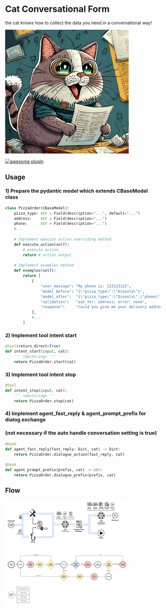 
# Cat Conversational Form

the cat knows how to collect the data you need in a conversational way!


<img src="./img/thumb.jpg" width=400>

[![awesome plugin](https://custom-icon-badges.demolab.com/static/v1?label=&message=awesome+plugin&color=383938&style=for-the-badge&logo=cheshire_cat_ai)](https://)  


## Usage

### 1) Prepare the pydantic model which extends CBaseModel class
```python 
class PizzaOrder(CBaseModel):
    pizza_type: str = Field(description="...", default="...")
    address:    str = Field(description="...")
    phone:      str = Field(description="...")
    #...
    
    # Implement execute action overriding method
    def execute_action(self):
        # execute action
        return # action output
    
    # Implement examples method	
    def examples(self):
        return [
            {
                "user_message": "My phone is: 123123123",
                "model_before": "{\"pizza_type\":\"Diavola\"}",
                "model_after":  "{\"pizza_type\":\"Diavola\",\"phone\":\"123123123\"}",
                "validation":   "ask_for: address; error: none",
                "response":     "Could you give me your delivery address?"
            },
            #...
        ]
```

### 2) Implement tool intent start
```python 
@tool(return_direct=True)
def intent_start(input, cat):
    ''' <docString> '''
    return PizzaOrder.start(cat)
```

### 3) Implement tool intent stop
```python 
@tool
def intent_stop(input, cat):
    ''' <docString> '''
    return PizzaOrder.stop(cat)
```

### 4) Implement agent_fast_reply & agent_prompt_prefix for dialog exchange
### (not necessary if the auto handle conversation setting is true)
```python 
@hook
def agent_fast_reply(fast_reply: Dict, cat) -> Dict:
    return PizzaOrder.dialogue_action(fast_reply, cat)

@hook
def agent_prompt_prefix(prefix, cat) -> str:
    return PizzaOrder.dialogue_prefix(prefix, cat)
```

## Flow
<img src="./schema/cat-form.jpg" width=400>